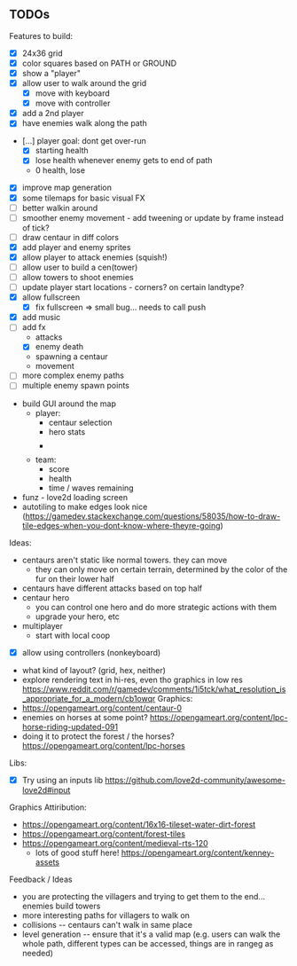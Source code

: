 ## TODOs

Features to build:

- [x] 24x36 grid
- [x] color squares based on PATH or GROUND
- [x] show a "player"
- [x] allow user to walk around the grid
  - [x] move with keyboard
  - [x] move with controller
- [x] add a 2nd player
- [x] have enemies walk along the path
- [...] player goal: dont get over-run
  - [x] starting health
  - [x] lose health whenever enemy gets to end of path
  - 0 health, lose
- [x] improve map generation
- [x] some tilemaps for basic visual FX
- [ ] better walkin around
- [ ] smoother enemy movement - add tweening or update by frame instead of tick?
- [ ] draw centaur in diff colors
- [x] add player and enemy sprites
- [x] allow player to attack enemies (squish!)
- [ ] allow user to build a cen(tower)
- [ ] allow towers to shoot enemies
- [ ] update player start locations - corners? on certain landtype?
- [x] allow fullscreen
  - [x] fix fullscreen => small bug... needs to call push
- [x] add music
- [ ] add fx
  - attacks
  - [x] enemy death
  - spawning a centaur
  - movement
- [ ] more complex enemy paths
- [ ] multiple enemy spawn points
- build GUI around the map
  - player:
    - centaur selection
    - hero stats
    - $$
      $$
  - team:
    - score
    - health
    - time / waves remaining
- funz - love2d loading screen
- autotiling to make edges look nice (https://gamedev.stackexchange.com/questions/58035/how-to-draw-tile-edges-when-you-dont-know-where-theyre-going)

Ideas:

- centaurs aren't static like normal towers. they can move
  - they can only move on certain terrain, determined by the color of the fur on their lower half
- centaurs have different attacks based on top half
- centaur hero
  - you can control one hero and do more strategic actions with them
  - upgrade your hero, etc
- multiplayer
  - start with local coop
- [x] allow using controllers (nonkeyboard)
- what kind of layout? (grid, hex, neither)
- explore rendering text in hi-res, even tho graphics in low res https://www.reddit.com/r/gamedev/comments/1i5tck/what_resolution_is_appropriate_for_a_modern/cb1owqr
  Graphics:
- https://opengameart.org/content/centaur-0
- enemies on horses at some point? https://opengameart.org/content/lpc-horse-riding-updated-091
- doing it to protect the forest / the horses? https://opengameart.org/content/lpc-horses

Libs:

- [x] Try using an inputs lib https://github.com/love2d-community/awesome-love2d#input

Graphics Attiribution:

- https://opengameart.org/content/16x16-tileset-water-dirt-forest
- https://opengameart.org/content/forest-tiles
- https://opengameart.org/content/medieval-rts-120
  - lots of good stuff here! https://opengameart.org/content/kenney-assets

Feedback / Ideas

- you are protecting the villagers and trying to get them to the end... enemies build towers
- more interesting paths for villagers to walk on
- collisions -- centaurs can't walk in same place
- level generation -- ensure that it's a valid map (e.g. users can walk the whole path, different types can be accessed, things are in rangeg as needed)
